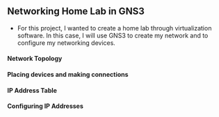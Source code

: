 ## Networking Home Lab in GNS3 
- For this project, I wanted to create a home lab through virtualization software. In this case, I will use GNS3 to create my network and to
configure my networking devices. 

#### Network Topology 


#### Placing devices and making connections 


#### IP Address Table 


#### Configuring IP Addresses 


#### 
